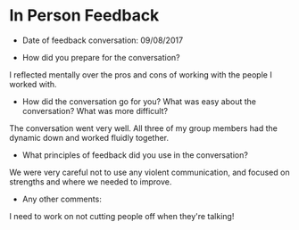  # In Person Feedback
 
* Date of feedback conversation: 09/08/2017

* How did you prepare for the conversation?

I reflected mentally over the pros and cons of working with the people I worked with.

* How did the conversation go for you? What was easy about the conversation? What was more difficult?

The conversation went very well. All three of my group members had the dynamic down and worked fluidly together.

* What principles of feedback did you use in the conversation?

We were very careful not to use any violent communication, and focused on strengths and where we needed to improve.

* Any other comments:

I need to work on not cutting people off when they're talking!

